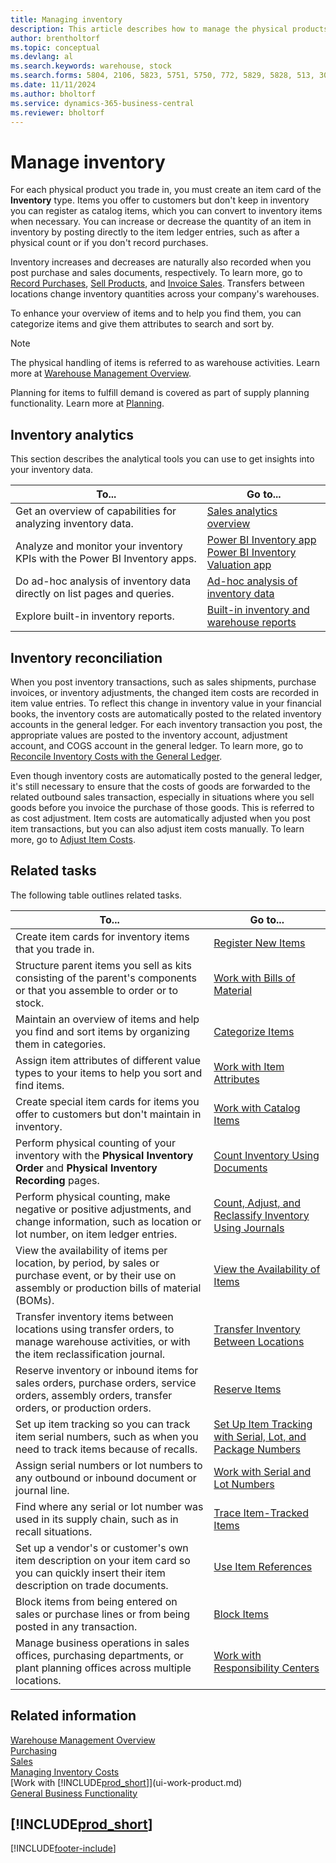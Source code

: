 ```yaml
---
title: Managing inventory
description: This article describes how to manage the physical products you trade in by creating an inventory item card.
author: brentholtorf
ms.topic: conceptual
ms.devlang: al
ms.search.keywords: warehouse, stock
ms.search.forms: 5804, 2106, 5823, 5751, 5750, 772, 5829, 5828, 513, 304, 40, 38, 167, 117, 5827, 9223, 158, 354, 9152, 286, 5754, 5402, 209, 297, 298, 99000782, Report_704, Report_707, Report_708, Report_709, Report_711, Report_713, Report_714, Report_716, Report_813, Report_1001, Report_5806, Report_5807, Report_5808, Report_5809, Report_7150, Report_7151, Report_7313, Report_7319, Report_7320
ms.date: 11/11/2024
ms.author: bholtorf
ms.service: dynamics-365-business-central
ms.reviewer: bholtorf
---
```


# Manage inventory

For each physical product you trade in, you must create an item card of the **Inventory** type. Items you offer to customers but don't keep in inventory you can register as catalog items, which you can convert to inventory items when necessary. You can increase or decrease the quantity of an item in inventory by posting directly to the item ledger entries, such as after a physical count or if you don't record purchases.

Inventory increases and decreases are naturally also recorded when you post purchase and sales documents, respectively. To learn more, go to [Record Purchases](purchasing-how-record-purchases.md), [Sell Products](sales-how-sell-products.md), and [Invoice Sales](sales-how-invoice-sales.md). Transfers between locations change inventory quantities across your company's warehouses.

To enhance your overview of items and to help you find them, you can categorize items and give them attributes to search and sort by.

> [!NOTE]
> The physical handling of items is referred to as warehouse activities. Learn more at [Warehouse Management Overview](design-details-warehouse-management.md).

Planning for items to fulfill demand is covered as part of supply planning functionality. Learn more at [Planning](production-planning.md).  

## Inventory analytics

This section describes the analytical tools you can use to get insights into your inventory data.

| To... | Go to... |
| --- | --- |
| Get an overview of capabilities for analyzing inventory data. | [Sales analytics overview](inventory-analytics-overview.md) |
| Analyze and monitor your inventory KPIs with the Power BI Inventory apps. | [Power BI Inventory app](inventory-powerbi-app.md) <br> [Power BI Inventory Valuation app](inventory-valuation-powerbi-app.md) |
| Do ad-hoc analysis of inventory data directly on list pages and queries. | [Ad-hoc analysis of inventory data](ad-hoc-analysis-inventory.md) |
| Explore built-in inventory reports. | [Built-in inventory and warehouse reports](inventory-WMS-reports.md) |

## Inventory reconciliation

When you post inventory transactions, such as sales shipments, purchase invoices, or inventory adjustments, the changed item costs are recorded in item value entries. To reflect this change in inventory value in your financial books, the inventory costs are automatically posted to the related inventory accounts in the general ledger. For each inventory transaction you post, the appropriate values are posted to the inventory account, adjustment account, and COGS account in the general ledger. To learn more, go to [Reconcile Inventory Costs with the General Ledger](finance-how-to-post-inventory-costs-to-the-general-ledger.md).

Even though inventory costs are automatically posted to the general ledger, it's still necessary to ensure that the costs of goods are forwarded to the related outbound sales transaction, especially in situations where you sell goods before you invoice the purchase of those goods. This is referred to as cost adjustment. Item costs are automatically adjusted when you post item transactions, but you can also adjust item costs manually. To learn more, go to [Adjust Item Costs](inventory-how-adjust-item-costs.md).  

## Related tasks

The following table outlines related tasks.

|To... |Go to... |
|---|----|
|Create item cards for inventory items that you trade in.|[Register New Items](inventory-how-register-new-items.md)|
|Structure parent items you sell as kits consisting of the parent's components or that you assemble to order or to stock.|[Work with Bills of Material](inventory-how-work-BOMs.md)|
|Maintain an overview of items and help you find and sort items by organizing them in categories.|[Categorize Items](inventory-how-categorize-items.md)|
|Assign item attributes of different value types to your items to help you sort and find items.|[Work with Item Attributes](inventory-how-work-item-attributes.md)|
|Create special item cards for items you offer to customers but don't maintain in inventory.|[Work with Catalog Items](inventory-how-work-nonstock-items.md)|
|Perform physical counting of your inventory with the **Physical Inventory Order** and **Physical Inventory Recording** pages.|[Count Inventory Using Documents](inventory-how-count-inventory-with-documents.md)|
|Perform physical counting, make negative or positive adjustments, and change information, such as location or lot number, on item ledger entries.|[Count, Adjust, and Reclassify Inventory Using Journals](inventory-how-count-adjust-reclassify.md)|
|View the availability of items per location, by period, by sales or purchase event, or by their use on assembly or production bills of material (BOMs).|[View the Availability of Items](inventory-how-availability-overview.md)|
|Transfer inventory items between locations using transfer orders, to manage warehouse activities, or with the item reclassification journal.|[Transfer Inventory Between Locations](inventory-how-transfer-between-locations.md)|
|Reserve inventory or inbound items for sales orders, purchase orders, service orders, assembly orders, transfer orders, or production orders.|[Reserve Items](inventory-how-to-reserve-items.md)|
|Set up item tracking so you can track item serial numbers, such as when you need to track items because of recalls.|[Set Up Item Tracking with Serial, Lot, and Package Numbers](inventory-how-setup-item-tracking.md)|
|Assign serial numbers or lot numbers to any outbound or inbound document or journal line.|[Work with Serial and Lot Numbers](inventory-how-work-item-tracking.md)|
|Find where any serial or lot number was used in its supply chain, such as in recall situations.|[Trace Item-Tracked Items](inventory-how-to-trace-item-tracked-items.md)|
|Set up a vendor's or customer's own item description on your item card so you can quickly insert their item description on trade documents.|[Use Item References](inventory-how-use-item-cross-refs.md)|
|Block items from being entered on sales or purchase lines or from being posted in any transaction.|[Block Items](inventory-how-block-items.md)|
|Manage business operations in sales offices, purchasing departments, or plant planning offices across multiple locations.|[Work with Responsibility Centers](inventory-responsibility-centers.md)|

## Related information

[Warehouse Management Overview](design-details-warehouse-management.md)  
[Purchasing](purchasing-manage-purchasing.md)  
[Sales](sales-manage-sales.md)  
[Managing Inventory Costs](finance-manage-inventory-costs.md)  
[Work with [!INCLUDE[prod_short](includes/prod_short.md)]](ui-work-product.md)  
[General Business Functionality](ui-across-business-areas.md)  

## [!INCLUDE[prod_short](includes/free_trial_md.md)]  

[!INCLUDE[footer-include](includes/footer-banner.md)]
